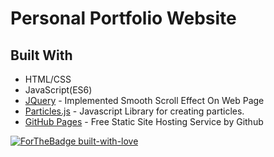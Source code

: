 # Personal Portfolio Website 

## Built With 
- HTML/CSS
- JavaScript(ES6)
- [JQuery](https://jquery.com/) - Implemented Smooth Scroll Effect On Web Page
- [Particles.js](https://github.com/VincentGarreau/particles.js/) - Javascript Library for creating particles.
- [GitHub Pages](https://pages.github.com/) - Free Static Site Hosting Service by Github



[![ForTheBadge built-with-love](http://ForTheBadge.com/images/badges/built-with-love.svg)](https://GitHub.com/Naereen/)
